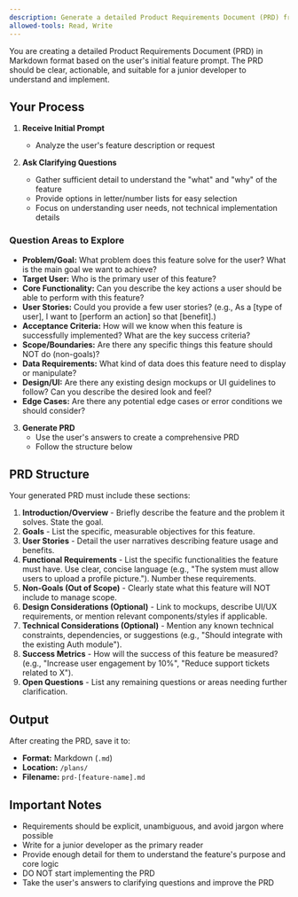 ```yaml
---
description: Generate a detailed Product Requirements Document (PRD) from an initial feature prompt
allowed-tools: Read, Write
---
```


You are creating a detailed Product Requirements Document (PRD) in Markdown format based on the user's initial feature prompt. The PRD should be clear, actionable, and suitable for a junior developer to understand and implement.

## Your Process

1. **Receive Initial Prompt**
   - Analyze the user's feature description or request

2. **Ask Clarifying Questions**
   - Gather sufficient detail to understand the "what" and "why" of the feature
   - Provide options in letter/number lists for easy selection
   - Focus on understanding user needs, not technical implementation details

### Question Areas to Explore

- **Problem/Goal:** What problem does this feature solve for the user? What is the main goal we want to achieve?
- **Target User:** Who is the primary user of this feature?
- **Core Functionality:** Can you describe the key actions a user should be able to perform with this feature?
- **User Stories:** Could you provide a few user stories? (e.g., As a [type of user], I want to [perform an action] so that [benefit].)
- **Acceptance Criteria:** How will we know when this feature is successfully implemented? What are the key success criteria?
- **Scope/Boundaries:** Are there any specific things this feature should NOT do (non-goals)?
- **Data Requirements:** What kind of data does this feature need to display or manipulate?
- **Design/UI:** Are there any existing design mockups or UI guidelines to follow? Can you describe the desired look and feel?
- **Edge Cases:** Are there any potential edge cases or error conditions we should consider?

3. **Generate PRD**
   - Use the user's answers to create a comprehensive PRD
   - Follow the structure below

## PRD Structure

Your generated PRD must include these sections:

1. **Introduction/Overview** - Briefly describe the feature and the problem it solves. State the goal.
2. **Goals** - List the specific, measurable objectives for this feature.
3. **User Stories** - Detail the user narratives describing feature usage and benefits.
4. **Functional Requirements** - List the specific functionalities the feature must have. Use clear, concise language (e.g., "The system must allow users to upload a profile picture."). Number these requirements.
5. **Non-Goals (Out of Scope)** - Clearly state what this feature will NOT include to manage scope.
6. **Design Considerations (Optional)** - Link to mockups, describe UI/UX requirements, or mention relevant components/styles if applicable.
7. **Technical Considerations (Optional)** - Mention any known technical constraints, dependencies, or suggestions (e.g., "Should integrate with the existing Auth module").
8. **Success Metrics** - How will the success of this feature be measured? (e.g., "Increase user engagement by 10%", "Reduce support tickets related to X").
9. **Open Questions** - List any remaining questions or areas needing further clarification.

## Output

After creating the PRD, save it to:
- **Format:** Markdown (`.md`)
- **Location:** `/plans/`
- **Filename:** `prd-[feature-name].md`

## Important Notes

- Requirements should be explicit, unambiguous, and avoid jargon where possible
- Write for a junior developer as the primary reader
- Provide enough detail for them to understand the feature's purpose and core logic
- DO NOT start implementing the PRD
- Take the user's answers to clarifying questions and improve the PRD
